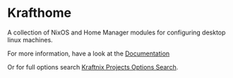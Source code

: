 # Krafthome

A collection of NixOS and Home Manager modules for configuring desktop linux machines.

For more information, have a look at the [Documentation](https://kraftnix.dev/projects/krafthome)

Or for full options search [Kraftnix Projects Options Search](https://kraftnix.dev/projects/search).
